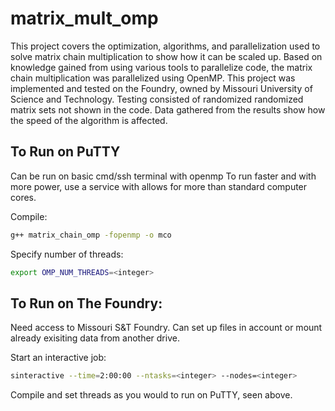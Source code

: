 # matrix_mult_omp
This project covers the optimization, algorithms, and parallelization used to solve matrix chain multiplication to show how it can be scaled up. Based on knowledge gained from using various tools to parallelize code, the matrix chain multiplication was parallelized using OpenMP. This project was implemented and tested on the Foundry, owned by Missouri University of Science and Technology. Testing consisted of randomized randomized matrix sets not shown in the code. Data gathered from the results show how the speed of the algorithm is affected.

## To Run on PuTTY
Can be run on basic cmd/ssh terminal with openmp
To run faster and with more power, use a service with allows for more than standard computer cores.

Compile:
```bash
g++ matrix_chain_omp -fopenmp -o mco
```

Specify number of threads:
```bash
export OMP_NUM_THREADS=<integer>
```

## To Run on The Foundry:
Need access to Missouri S&T Foundry.
Can set up files in account or mount already exisiting data from another drive.

Start an interactive job:
```bash
sinteractive --time=2:00:00 --ntasks=<integer> --nodes=<integer>
```

Compile and set threads as you would to run on PuTTY, seen above.

